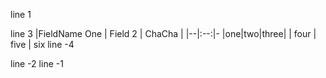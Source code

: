line 1

line 3
|FieldName One | Field 2 | ChaCha |
|--|:--:|-
|one|two|three|
| four | five | six
line -4

line -2
line -1
